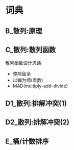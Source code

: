 # 词典
## B_散列:原理
## C_散列:散列函数
散列函数设计思路
* 整除留余
* 以蝉为师(素数)
* MAD(multiply-add-divide)
## D1_散列:排解冲突(1)
## D2_散列:排解冲突(2)
## E_桶/计数排序
